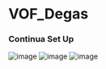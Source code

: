 # VOF_Degas
### Continua Set Up
![image](https://github.com/user-attachments/assets/f3237b68-b724-4fa3-8676-62e5d09ee452)
![image](https://github.com/user-attachments/assets/83eb8321-eacc-4cec-ae4a-442628309df0)
![image](https://github.com/user-attachments/assets/02980f14-16e2-4a76-9bf4-3235abad9dd1)
